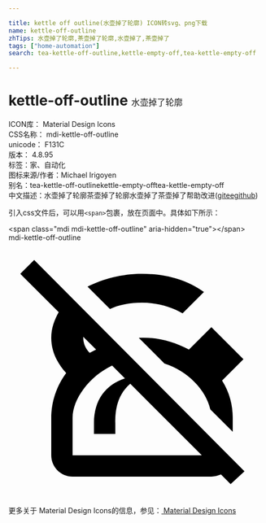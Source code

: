 ```yaml
---

title: kettle off outline(水壶掉了轮廓) ICON转svg、png下载
name: kettle-off-outline
zhTips: 水壶掉了轮廓,茶壶掉了轮廓,水壶掉了,茶壶掉了
tags: ["home-automation"]
search: tea-kettle-off-outline,kettle-empty-off,tea-kettle-empty-off

---
```


# kettle-off-outline  <small style="font-size: 60%;font-weight: 100">水壶掉了轮廓</small>


<div class="detail-page">
<p>
<span>
ICON库：
<span class="badge-secondary badge">Material Design Icons</span> 
</span>
<br/>
<span>
CSS名称：
<span class="badge-secondary badge">mdi-kettle-off-outline</span> 
</span>
<br/>
<span>
unicode：
<span class="badge-secondary badge">F131C</span> 
<copy-btn content='F131C' btn-title=""></copy-btn>
<copy-btn :content='String.fromCodePoint(parseInt("F131C", 16))' btn-title="复制U"></copy-btn>
</span>
<br/>
<span>
版本：
<span class="badge-secondary badge">4.8.95</span> 
</span><br/><span>标签：<span class="badge-light badge"><router-link to="/tags/home-automation.html">家、自动化</router-link></span></span>
<br/>
<span>图标来源/作者：<span class="badge-light badge">Michael Irigoyen</span></span> 
<br/>
<span>别名：<span class="badge-light badge">tea-kettle-off-outline</span><span class="badge-light badge">kettle-empty-off</span><span class="badge-light badge">tea-kettle-empty-off</span></span><br/><span class="zh-detail">中文描述：<span class="badge-primary badge">水壶掉了轮廓</span><span class="badge-primary badge">茶壶掉了轮廓</span><span class="badge-primary badge">水壶掉了</span><span class="badge-primary badge">茶壶掉了</span><span class="help-link"><span>帮助改进</span>(<a href="https://gitee.com/liuwave/icon-helper/edit/master/json/material/kettle-off-outline.json" target="_blank" rel="noopener noreferrer">gitee</a><a href="https://github.com/liuwave/icon-helper/edit/master/json/material/kettle-off-outline.json" target="_blank" rel="noopener noreferrer">github</a></span>)</span><br/>
</p>
</div>
<div class="alert alert-dark">
  <i class="mdi mdi-kettle-off-outline mdi-48px"></i>
  <i class="mdi mdi-kettle-off-outline mdi-36px"></i>
  <i class="mdi mdi-kettle-off-outline mdi-24px"></i>
  <i class="mdi mdi-kettle-off-outline mdi-18px"></i>
</div>
<div>
  <p>引入css文件后，可以用<code>&lt;span&gt;</code>包裹，放在页面中。具体如下所示：    
  </p>
  <div class="alert alert-primary" style="font-size: 14px">
    &lt;span class="mdi mdi-kettle-off-outline" aria-hidden="true"&gt;&lt;/span&gt;
    <copy-btn content='<span class="mdi mdi-kettle-off-outline" aria-hidden="true"></span>'></copy-btn>
  </div>
  <div class="alert alert-secondary">
    <i class="mdi mdi-kettle-off-outline"
    style="font-size: 24px"
    aria-hidden="true"></i> mdi-kettle-off-outline
    <copy-btn content="mdi-kettle-off-outline" btn-title="复制图标名称"></copy-btn>
  </div>
</div>
<div id="svg" class="svg-wrap">
<svg xmlns="http://www.w3.org/2000/svg" viewBox="0 0 24 24"><path d="M22.1 21.5L2.4 1.7L1.1 3L4.7 6.6C4.3 7.3 4 8.1 4 9C4 10.2 4.5 11.3 5.4 12.3C4.5 13.5 4 15 4 16.5V20C4 21.1 4.9 22 6 22H19C19.3 22 19.6 21.9 19.9 21.8L20.8 22.7L22.1 21.5M8.2 10.1L7.6 10.4C7.2 10 7 9.5 7 9V8.9L8.2 10.1M6 20V16.5C6 14.7 7.6 12.6 9.7 11.6L10.9 12.8C9.1 13.4 8 14.8 8 17V18H10V17C10 16.2 10 14.5 11.4 13.3L18.1 20H6M16.9 10.1L19 8L22 11L20 13C20.7 14.1 21 15.3 21 16.5V17.8L18.9 15.7C18.5 13.9 16.8 12.1 14.6 11.4L12.2 9C13.8 8.9 15.4 9.3 16.9 10.1M9.5 6.3L7.4 4.2C8.8 3.5 10.6 3 12.5 3C14.6 3 16.6 3.5 18.3 4.7L16.3 6.7C15.3 6.1 13.9 5.7 12.5 5.7C11.4 5.7 10.3 5.9 9.5 6.3Z" /></svg>
</div>
<detail full-name='mdi-kettle-off-outline'></detail>
    
<div><p>更多关于 Material Design Icons的信息，参见：<a target="_blank" href="https://iconhelper.cn/material.html"> Material Design Icons</a>
</p></div>
